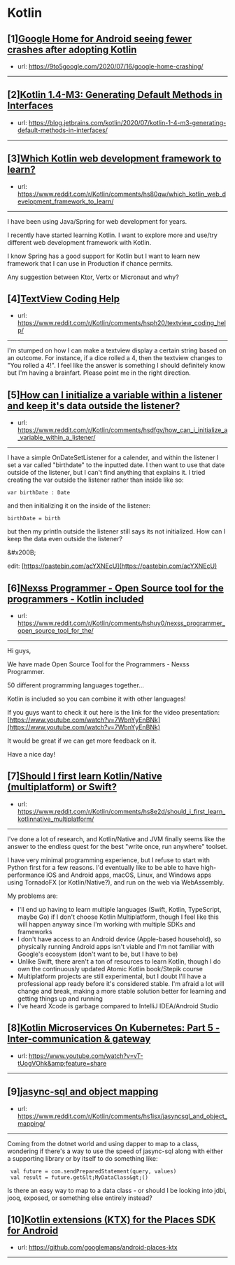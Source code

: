 # Kotlin
## [1][Google Home for Android seeing fewer crashes after adopting Kotlin](https://www.reddit.com/r/Kotlin/comments/hsn47u/google_home_for_android_seeing_fewer_crashes/)
- url: https://9to5google.com/2020/07/16/google-home-crashing/
---

## [2][Kotlin 1.4-M3: Generating Default Methods in Interfaces](https://www.reddit.com/r/Kotlin/comments/hs92c0/kotlin_14m3_generating_default_methods_in/)
- url: https://blog.jetbrains.com/kotlin/2020/07/kotlin-1-4-m3-generating-default-methods-in-interfaces/
---

## [3][Which Kotlin web development framework to learn?](https://www.reddit.com/r/Kotlin/comments/hs80qw/which_kotlin_web_development_framework_to_learn/)
- url: https://www.reddit.com/r/Kotlin/comments/hs80qw/which_kotlin_web_development_framework_to_learn/
---
I have been using Java/Spring for web development for years.

I recently have started learning Kotlin. I want to explore more and use/try different web development framework with Kotlin.

I know Spring  has a good support for Kotlin but I want to learn new framework that I can use in Production if chance permits.

Any suggestion between Ktor, Vertx or Micronaut and why?
## [4][TextView Coding Help](https://www.reddit.com/r/Kotlin/comments/hsph20/textview_coding_help/)
- url: https://www.reddit.com/r/Kotlin/comments/hsph20/textview_coding_help/
---
I'm stumped on how I can make a textview display a certain string based on an outcome. For instance, if a dice rolled a 4, then the textview changes to "You rolled a 4!". I feel like the answer is something I should definitely know but I'm having a brainfart. Please point me in the right direction.
## [5][How can I initialize a variable within a listener and keep it's data outside the listener?](https://www.reddit.com/r/Kotlin/comments/hsdfgv/how_can_i_initialize_a_variable_within_a_listener/)
- url: https://www.reddit.com/r/Kotlin/comments/hsdfgv/how_can_i_initialize_a_variable_within_a_listener/
---
I have a simple OnDateSetListener for a calender, and within the listener I set a var called "birthdate" to the inputted date. I then want to use that date outside of the listener, but I can't find anything that explains it. I tried creating the var outside the listener rather than inside like so:

    var birthDate : Date

and then initializing it on the inside of the listener:

    birthDate = birth

but then my println outside the listener still says its not initialized. How can I keep the data even outside the listener?

&amp;#x200B;

edit:  [https://pastebin.com/acYXNEcU](https://pastebin.com/acYXNEcU) 
## [6][Nexss Programmer - Open Source tool for the programmers - Kotlin included](https://www.reddit.com/r/Kotlin/comments/hshuy0/nexss_programmer_open_source_tool_for_the/)
- url: https://www.reddit.com/r/Kotlin/comments/hshuy0/nexss_programmer_open_source_tool_for_the/
---
Hi guys,

We have made Open Source Tool for the Programmers - Nexss Programmer. 

50 different programming languages together... 

Kotlin is included so you can combine it with other languages!

If you guys want to check it out here is the link for the video presentation: [https://www.youtube.com/watch?v=7WbnYyEnBNk](https://www.youtube.com/watch?v=7WbnYyEnBNk)

It would be great if we can get more feedback on it.

Have a nice day!
## [7][Should I first learn Kotlin/Native (multiplatform) or Swift?](https://www.reddit.com/r/Kotlin/comments/hs8e2d/should_i_first_learn_kotlinnative_multiplatform/)
- url: https://www.reddit.com/r/Kotlin/comments/hs8e2d/should_i_first_learn_kotlinnative_multiplatform/
---
I've done a lot of research, and Kotlin/Native and JVM finally seems like the answer to the endless quest for the best "write once, run anywhere" toolset.

I have very minimal programming experience, but I refuse to start with Python first for a few reasons. I'd eventually like to be able to have high-performance iOS and Android apps, macOS, Linux, and Windows apps using TornadoFX (or Kotlin/Native?), and run on the web via WebAssembly.

My problems are:

* I'll end up having to learn multiple languages (Swift, Kotlin, TypeScript, maybe Go) if I don't choose Kotlin Multiplatform, though I feel like this will happen anyway since I'm working with multiple SDKs and frameworks
* I don't have access to an Android device (Apple-based household), so physically running Android apps isn't viable and I'm not familiar with Google's ecosystem (don't want to be, but I have to be)
* Unlike Swift, there aren't a ton of resources to learn Kotlin, though I do own the continuously updated Atomic Kotlin book/Stepik course
* Multiplatform projects are still experimental, but I doubt I'll have a professional app ready before it's considered stable. I'm afraid a lot will change and break, making a more stable solution better for learning and getting things up and running
* I've heard Xcode is garbage compared to IntelliJ IDEA/Android Studio
## [8][Kotlin Microservices On Kubernetes: Part 5 - Inter-communication &amp; gateway](https://www.reddit.com/r/Kotlin/comments/hsa7xg/kotlin_microservices_on_kubernetes_part_5/)
- url: https://www.youtube.com/watch?v=vT-tUogVOhk&amp;feature=share
---

## [9][jasync-sql and object mapping](https://www.reddit.com/r/Kotlin/comments/hs1isx/jasyncsql_and_object_mapping/)
- url: https://www.reddit.com/r/Kotlin/comments/hs1isx/jasyncsql_and_object_mapping/
---
Coming from the dotnet world and using dapper to map to a class, wondering if there's a way to use the speed of jasync-sql along with either a supporting library or by itself to do something like:

     val future = con.sendPreparedStatement(query, values)
     val result = future.get&lt;MyDataClass&gt;()

Is there an easy way to map to a data class - or should I be looking into jdbi, jooq, exposed, or something else entirely instead?
## [10][Kotlin extensions (KTX) for the Places SDK for Android](https://www.reddit.com/r/Kotlin/comments/hrtjfg/kotlin_extensions_ktx_for_the_places_sdk_for/)
- url: https://github.com/googlemaps/android-places-ktx
---

